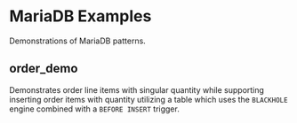 # MariaDB Examples

Demonstrations of MariaDB patterns.

## order_demo

Demonstrates order line items with singular quantity while supporting inserting order items with quantity utilizing a table which uses the `BLACKHOLE` engine combined with a `BEFORE INSERT` trigger.